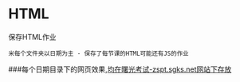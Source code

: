 # HTML
保存HTML作业

  
    米每个文件夹以日期为主 - 保存了每节课的HTML可能还有JS的作业
###每个日期目录下的网页效果,<a target="_blank" href="http://zspt.sgks.net/finf/18%E8%BD%AF%E4%BB%B61%E7%8F%AD/32611418123/">均在曙光考试-zspt.sgks.net网站下存放</a>
